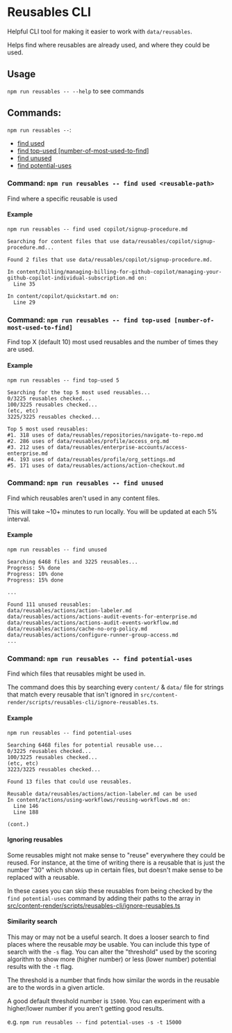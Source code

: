 # Reusables CLI

Helpful CLI tool for making it easier to work with `data/reusables`. 

Helps find where reusables are already used, and where they could be used. 

## Usage

`npm run reusables -- --help` to see commands

## Commands:

`npm run reusables --`:

- [find used <reusable-path>](#command-npm-run-reusables-cli----find-used-reusable-path)
- [find top-used [number-of-most-used-to-find]](#command-npm-run-reusables-cli----find-top-used-number-of-most-used-to-find)
- [find unused](#command-npm-run-reusables-cli----find-unused)
- [find potential-uses](#command-npm-run-reusables-cli----find-potential-uses)


### Command: `npm run reusables -- find used <reusable-path>`

Find where a specific reusable is used

#### Example

`npm run reusables -- find used copilot/signup-procedure.md`

```
Searching for content files that use data/reusables/copilot/signup-procedure.md...

Found 2 files that use data/reusables/copilot/signup-procedure.md.

In content/billing/managing-billing-for-github-copilot/managing-your-github-copilot-individual-subscription.md on:
  Line 35

In content/copilot/quickstart.md on:
  Line 29
```

### Command: `npm run reusables -- find top-used [number-of-most-used-to-find]`

Find top X (default 10) most used reusables and the number of times they are used.

#### Example

`npm run reusables -- find top-used 5`

```
Searching for the top 5 most used reusables...
0/3225 reusables checked...
100/3225 reusables checked...
(etc, etc)
3225/3225 reusables checked...

Top 5 most used reusables:
#1. 318 uses of data/reusables/repositories/navigate-to-repo.md
#2. 286 uses of data/reusables/profile/access_org.md
#3. 212 uses of data/reusables/enterprise-accounts/access-enterprise.md
#4. 193 uses of data/reusables/profile/org_settings.md
#5. 171 uses of data/reusables/actions/action-checkout.md
```

### Command: `npm run reusables -- find unused`

Find which reusables aren't used in any content files.

This will take ~10+ minutes to run locally. You will be updated at each 5% interval.

#### Example

`npm run reusables -- find unused`

```
Searching 6468 files and 3225 reusables...
Progress: 5% done
Progress: 10% done
Progress: 15% done

...

Found 111 unused reusables:
data/reusables/actions/action-labeler.md
data/reusables/actions/actions-audit-events-for-enterprise.md
data/reusables/actions/actions-audit-events-workflow.md
data/reusables/actions/cache-no-org-policy.md
data/reusables/actions/configure-runner-group-access.md
...
```

### Command: `npm run reusables -- find potential-uses`

Find which files that reusables might be used in. 

The command does this by searching every `content/` & `data/` file for strings that match every reusable that isn't ignored in `src/content-render/scripts/reusables-cli/ignore-reusables.ts`.

#### Example

`npm run reusables -- find potential-uses`

```
Searching 6468 files for potential reusable use...
0/3225 reusables checked...
100/3225 reusables checked...
(etc, etc)
3223/3225 reusables checked...

Found 13 files that could use reusables.

Reusable data/reusables/actions/action-labeler.md can be used
In content/actions/using-workflows/reusing-workflows.md on:
  Line 146
  Line 188

(cont.)
```

#### Ignoring reusables

Some reusables might not make sense to "reuse" everywhere they could be reused. For instance, at the time of writing there is a reusable that is just the number "30" which shows up in certain files, but doesn't make sense to be replaced with a reusable.

In these cases you can skip these reusables from being checked by the `find potential-uses` command by adding their paths to the array in [src/content-render/scripts/reusables-cli/ignore-reusables.ts](./ignore-unused-reusables.ts)

#### Similarity search

This may or may not be a useful search. It does a looser search to find places where the reusable _may_ be usable. You can include this type of search with the `-s` flag. You can alter the "threshold" used by the scoring algorithm to show more (higher number) or less (lower number) potential results with the `-t` flag.

The threshold is a number that finds how similar the words in the reusable are to the words in a given article.

A good default threshold number is `15000`. You can experiment with a higher/lower number if you aren't getting good results.

e.g. `npm run reusables -- find potential-uses -s -t 15000`
